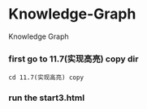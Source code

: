 # Knowledge-Graph
Knowledge Graph
### first go to 11.7(实现高亮) copy dir
`cd 11.7(实现高亮) copy`
### run the start3.html
